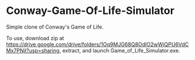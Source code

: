 # Conway-Game-Of-Life-Simulator
Simple clone of Conway's Game of Life.

To use, download zip at https://drive.google.com/drive/folders/1Oq9MJG68Q8OdlO2wWiQPU6VdCMx7PNjI?usp=sharing, extract, and launch Game_of_Life_Simulator.exe.

